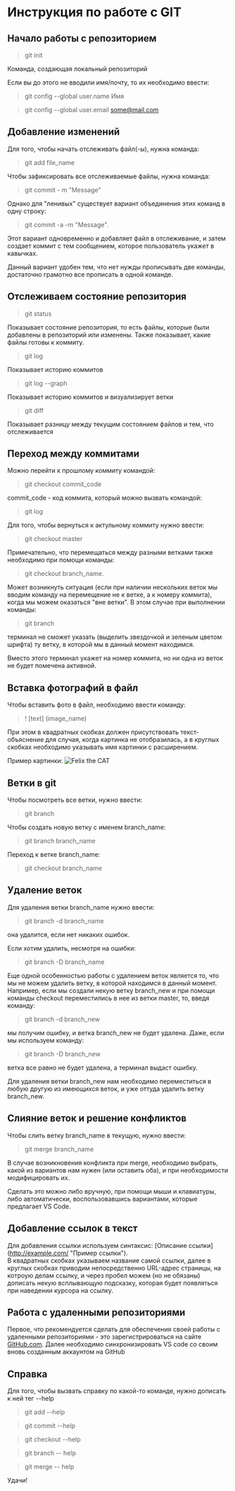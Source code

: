 # Инструкция по работе с GIT

## Начало работы с репозиторием
> git init

Команда, создающая локальный репозиторий

Если вы до этого не вводили имя/почту, то их необходимо ввести:
> git config --global user.name Имя

> git config --global user.email some@mail.com

## Добавление изменений
Для того, чтобы начать отслеживать файл(-ы), нужна команда:
> git add file_name

Чтобы зафиксировать все отслеживаемые файлы, нужна команда:
> git commit - m "Message"

Однако для "ленивых" существует вариант объединения этих команд в одну строку:
> git commit -a -m "Message".

Этот вариант одновременно и добавляет файл в отслеживание, и затем создает коммит с тем сообщением, которое пользователь укажет в кавычках.

Данный вариант удобен тем, что нет нужды прописывать две команды, достаточно грамотно все прописать в одной команде.

## Отслеживаем состояние репозитория
> git status

Показывает состояние репозитория, то есть файлы, которые были добавлены в репозиторий или изменены. Также показывает, какие файлы готовы к коммиту.

> git log

Показывает историю коммитов

> git log --graph

Показывает историю коммитов и визуализирует ветки

> git diff

Показывает разницу между текущим состоянием файлов и тем, что отслеживается

## Переход между коммитами
Можно перейти к прошлому коммиту командой:

> git checkout commit_code

commit_code - код коммита, который можно вызвать командой:

> git log

Для того, чтобы вернуться к актульному коммиту нужно ввести:

> git checkout master

Примечательно, что перемещаться между разными ветками также необходимо при помощи команды:
> git checkout branch_name.

Может возникнуть ситуация (если при наличии нескольких веток мы вводим команду на перемещение не к ветке, а к номеру коммита), когда мы можем оказаться "вне ветки". В этом случае при выполнении команды:
> git branch

терминал не сможет указать (выделить звездочкой и зеленым цветом шрифта) ту ветку, в которой мы в данный момент находимся. 

Вместо этого терминал укажет на номер коммита, но ни одна из веток не будет помечена активной.

## Вставка фотографий в файл

Чтобы вставить фото  в файл, необходимо ввести команду:
> ! [text] (image_name)

При этом в квадратных скобках должен присутствовать текст-объяснение для случая, когда картинка не отобразилась, а в круглых скобках необходимо указывать имя картинки с расширением.

Пример картинки:
![Felix the CAT](felix.jpg)

## Ветки в git

Чтобы посмотреть все ветки, нужно ввести:
> git branch

Чтобы создать новую ветку с именем branch_name:
> git branch branch_name

Переход к ветке branch_name:
> git checkout branch_name

## Удаление веток
Для удаления ветки branch_name нужно ввести:
> git branch -d branch_name

она удалится, если нет никаких ошибок.

Если хотим удалить, несмотря на ошибки:
> git branch -D branch_name

Еще одной особенностью работы с удалением веток является то, что мы не можем удалить ветку, в которой находимся в данный момент. Например, если мы создали некую ветку branch_new и при помощи команды checkout переместились в нее из ветки master, то, введя команду:
> git branch -d branch_new

мы получим ошибку, и ветка branch_new не будет удалена. Даже, если мы используем команду:
> git branch -D branch_new

ветка все равно не будет удалена, а терминал выдаст ошибку.

Для удаления ветки branch_new нам необходимо переместиться в любую другую из имеющихся веток, и уже оттуда удалить ветку branch_new.

## Слияние веток и решение конфликтов

Чтобы слить ветку branch_name в текущую, нужно ввести:
> git merge branch_name


В случае возникновения конфликта при merge, необходимо выбрать, какой из вариантов нам нужен (или оставить оба), и при необходимости модифицировать их.

Сделать это можно либо вручную, при помощи мыши и клавиатуры, либо автоматически, воспользовавшись вариантами, которые предлагает VS Code. 

## Добавление ссылок в текст

Для добавления ссылки используем синтаксис:
[Описание ссылки] (http://example.com/ "Пример ссылки").  
В квадратных скобках указываем название самой ссылки, далее в круглых скобках приводим непосредственно URL-адрес страницы, на котроую делам ссылку, и через пробел можем (но не обязаны) дописать некую всплывающую подсказку, которая будет появляться при наведении курсора на ссылку.
## Работа с удаленными репозиториями

Первое, что рекомендуется сделать для обеспечения своей работы с удаленными репозиториями - это зарегистрироваться на сайте [GitHub.com](https://github.com/). Далее необходимо синхронизировать VS code со своим вновь созданным аккаунтом на GitHub

## Справка
Для того, чтобы вызвать справку по какой-то команде, нужно дописать к ней тег --help
> git add --help

> git commit --help

> git checkout --help

> git branch -- help

> git merge -- help

Удачи!